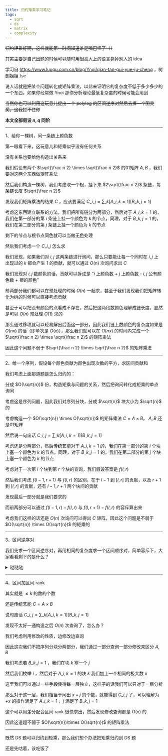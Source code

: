 ```yaml
---
title: 归约矩乘学习笔记
tags:
  - sqrt
  - ds
  - matrix
  - complexity
---
```


~~归约矩乘好啊，这样就能第一时间知道谁是嘴巴怪了（（~~

~~其实主要是自己出题的时候可以随时用很高大上的语言毙掉别人的 idea~~

学习自 https://www.luogu.com.cn/blog/Ynoi/qian-tan-gui-yue-ju-cheng ，树剖姐姐 /se

说人话就是把某个问题转化成矩阵乘法，以此来证明它的复杂度不低于多少多少的一个东西，如果你经常做 Ynoi 那你分析理论最低复杂度的时候可能会用到

~~当然你也可以利用这玩意儿提出一个 polylog 的区间逆序对然后去捧一个图灵奖，这我拦不住你~~

**本文全部假设 $n, q$ 同阶**

***

1、给你一棵树，问一条链上颜色数

第一眼看下来，这玩意儿和矩乘似乎没有任何关系

没有关系也要给他构造出关系来

我们假设有两个 $\sqrt{\frac n 2} \times \sqrt{\frac n 2}$ 的01矩阵 $A, B$ ，我们要对这两个东西做矩阵乘法

然后我们构造一棵树，我们考虑取一个根，挂下来 $2\sqrt{\frac n 2}$ 条链，每条链长度 $\sqrt{\frac n 2}$

发现我们矩阵乘法的结果 $C$ ，应该要满足 $C\_{i,j}=\sum\_{k}[A\_{i,k}=1][B\_{k,j}=1]$

考虑这东西建立联系的方法，我们把所有链分为两部分，然后对于 $A\_{i,k}=1$ 的，我们在第一部分的第 $i$ 条链上挂一个颜色为 $k$ 的节点，同理，对于 $B\_{k,j}=1$ 的，我们在第二部分的第 $j$ 条链上挂一个颜色为 $k$ 的节点

剩下的节点与根节点同色就可以当做无色处理

然后我们考虑一个 $C\_{i,j}$ 怎么求

我们发现，如果我们对 $i, j$ 这两条链进行询问，那么只要能让每一个同时在 $i, j$ 上出现过的 $k$ 都会产生 $1$ 的贡献，就可以通过 $O(n)$ 次询问求出 $C$ 

我们发现对 $i,j$ 数颜色的话，贡献可以拆成是 “$i$ 上颜色数 + $j$ 上颜色数 - $i, j$ 公有颜色数 + 根的颜色”

前两部分我们都可以在预处理的时候 $O(n)$ 一起求，甚至于我们发现我们把矩阵转化为树的时候可以直接考虑贡献

甚至于可以把没有颜色的点看成不存在，然后把这两段数颜色理解成链长度，显然是可以 $O(n)$ 预处理 $O(1)$ 求的

那么通过移项就可以轻易解出后面这一部分，因此我们链上数颜色的复杂度如果是 $O(nx)$ 的话（即单次是 $O(x)$），那么我们就可以在 $O(nx)$ 的时间内完成一个 $\sqrt{\frac n 2} \times \sqrt{\frac n 2}$ 的矩阵乘法

因此这个问题不弱于 $\sqrt{\frac n 2} \times \sqrt{\frac n 2}$ 的矩阵乘法

***

2、给一个序列，假设每个颜色贡献为颜色出现次数的平方，求区间贡献和

我们考虑上面那道题是怎么归约的：

分成 $O(\sqrt{n})$ 份，构造矩乘与问题的关系，然后把询问转化成矩乘的单点询问

考虑这是序列问题，因此我们对序列分块，分成 $\sqrt{n}$ 块大小为 $\sqrt{n}$ 的

考虑构造一个 $O(\sqrt{n}) \times O(\sqrt{n})$ 的矩阵乘法 $C=A\times B$， $A, B$ 还是01矩阵

然后说一句废话 $C\_{i,j}=\sum\_{k}[A\_{i,k}=1][B\_{k,j}=1]$

考虑还是分两部分，然后传统艺能对于 $A\_{i,k}=1$ 的，我们在第一部分的第 $i$ 个块上塞一个颜色为 $k$ 的节点，同理，对于 $B\_{k,j}=1$ 的，我们在第二部分的第 $j$ 个块上塞一个颜色为 $k$ 的节点

考虑对于一次第 $l$ 个块到第 $r$ 个块的查询，我们假设答案是 $f(l,r)$

然后我们考虑 $f(l - 1, r + 1)$ 与 $f(l, r)$ 的区别，在于 $l-1$ 到 $[l, r]$ 的贡献，以及 $r + 1$ 到 $[l, r]$ 的贡献，还有 $l-1, r+1$ 两个块间的贡献

发现最后一部分就是我们要求的

而前两部分可以通过 $f(l-1, r)-f(l, r)$ 与 $f(l, r + 1)-f(l, r)$ 的容斥算出来

考虑我们这样的话还是 $O(n)$ 次询问可以得出 $C$ 矩阵，因此这个问题是不弱于 $O(\sqrt{n}) \times O(\sqrt{n})$ 的矩乘的

***

3、区间逆序对

我们先求一个区间逆序对，再用相同的复杂度求一个区间顺序对，简单容斥下，大家看看剩下的是什么？

<details>
<summary> 哒哒哒 </summary>
<p></p>
<p>其实就是上一题（（</p>
</details>
<p></p>

***

4、区间加区间 rank

其实就是 $\le k$ 的数的个数

还是传统艺能 $C=A\times B$

说句废话 $C\_{i,j}=\sum\_{k}[A\_{i,k}=1][B\_{k,j}=1]$

发现不太好一通构造之后 $O(n)$ 次查询了，怎么办？

我们考虑利用修改的性质，边修改边查询

因此这次我们不把序列分块分两部分，我们通过一部分查询一部分修改来区分 $A, B$

我们考虑若 $B\_{k,j}=1$ ，我们在块 $k$ 塞一个 $j$

然后我们枚举 $i$ ，然后对于 $A\_{i, k}=1$ 的块 $k$ 我们加上一个相同的极大数 $x$

这里我们可以通过一些手段使得每一层独立，这样子的话我们可以只对于一层分析

那么对于这一层，我们相当于问出 $x+j$ 的个数，就能得到 $C\_{i,j}$ 了，可以理解为 $+x$ 的操作满足了 $A\_{i,k}=1$ ，$j$ 满足了 $B\_{k,j}=1$

这个可以用差分配合区间 rank 很快求出，然后发现修改查询都是 $O(n)$ 的

因此这道题不弱于 $O(\sqrt{n})\times O(\sqrt{n})$ 的矩阵乘法

***

既然 DS 题可以归约到矩乘，那么我们想个办法把矩乘归约到 DS 题

还是先咕着，该吃饭了
